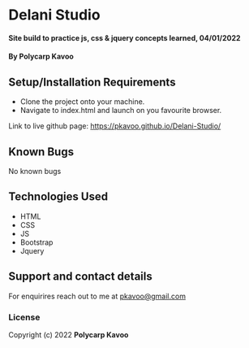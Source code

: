 # Delani Studio
#### Site build to practice js, css & jquery concepts learned, 04/01/2022
#### By **Polycarp Kavoo**
## Setup/Installation Requirements
* Clone the project onto your machine.
* Navigate to index.html and launch on you favourite browser.

Link to live github page: https://pkavoo.github.io/Delani-Studio/
## Known Bugs
No known bugs
## Technologies Used
* HTML
* CSS
* JS
* Bootstrap
* Jquery
## Support and contact details
For enquirires reach out to me at pkavoo@gmail.com
### License

Copyright (c) 2022 **Polycarp Kavoo**
